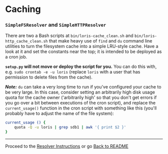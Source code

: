 Caching
=======

### `SimpleFSResolver` and `SimpleHTTPResolver`

There are two a Bash scripts at `bin/loris-cache_clean.sh` and `bin/loris-http_cache_clean.sh` that make heavy use of `find` and `du` command line utilities to turn the filesystem cache into a simple LRU-style cache. Have a look at it and set the constants near the top; it is intended to be deployed as a cron job.

__`setup.py` will not move or deploy the script for you.__ You can do this with, e.g. `sudo crontab -e -u loris` (replace `loris` with a user that has permission to delete files from the cache).

___Note:___ `du` can take a very long time to run if you've configured your cache to be very large. In this case, consider setting an arbitrarily high disk usage quota for the cache owner ('arbitrarily high' so that you don't get errors if you go over a bit between executions of the cron script), and replace the `current_usage()` function in the cron script with something like this (you'll probably have to adjust the name of the file system):

```bash
current_usage () {
	quota -Q -u loris | grep sdb1 | awk '{ print $2 }'
}
```

* * *

Proceed to the [Resolver Instructions](resolver.md) or go [Back to README](../README.md)

